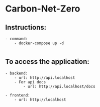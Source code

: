 # Carbon-Net-Zero

## Instructions:

    - command:
        - docker-compose up -d

#

## To access the application:

    - backend:
        - url: http://api.localhost
        - For api docs
            - url: http://api.localhost/docs
        
    - frontend:
        - url: http://localhost
